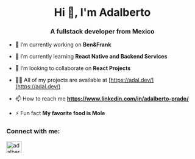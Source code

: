 <h1 align="center">Hi 👋, I'm Adalberto</h1>
<h3 align="center">A fullstack developer from Mexico</h3>

- 🔭 I’m currently working on **Ben&Frank**

- 🌱 I’m currently learning **React Native and Backend Services**

- 👯 I’m looking to collaborate on **React Projects**

- 👨‍💻 All of my projects are available at [https://adal.dev/](https://adal.dev/)

- 📫 How to reach me **https://www.linkedin.com/in/adalberto-prado/**

- ⚡ Fun fact **My favorite food is Mole**

<h3 align="left">Connect with me:</h3>
<p align="left">
<a href="https://linkedin.com/in/adalberto-prado" target="blank"><img align="center" src="https://cdn.jsdelivr.net/npm/simple-icons@3.0.1/icons/linkedin.svg" alt="adalberto-prado" height="30" width="40" /></a>
</p>
